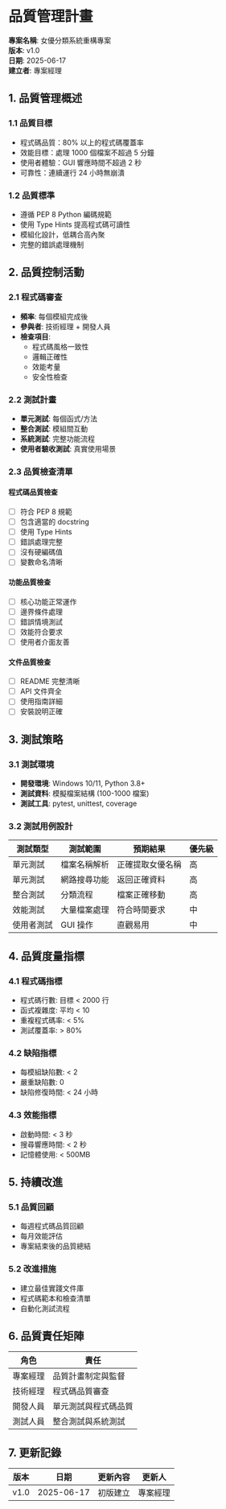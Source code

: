 # 品質管理計畫
**專案名稱**: 女優分類系統重構專案  
**版本**: v1.0  
**日期**: 2025-06-17  
**建立者**: 專案經理

## 1. 品質管理概述

### 1.1 品質目標
- 程式碼品質：80% 以上的程式碼覆蓋率
- 效能目標：處理 1000 個檔案不超過 5 分鐘
- 使用者體驗：GUI 響應時間不超過 2 秒
- 可靠性：連續運行 24 小時無崩潰

### 1.2 品質標準
- 遵循 PEP 8 Python 編碼規範
- 使用 Type Hints 提高程式碼可讀性
- 模組化設計，低耦合高內聚
- 完整的錯誤處理機制

## 2. 品質控制活動

### 2.1 程式碼審查
- **頻率**: 每個模組完成後
- **參與者**: 技術經理 + 開發人員
- **檢查項目**:
  - 程式碼風格一致性
  - 邏輯正確性
  - 效能考量
  - 安全性檢查

### 2.2 測試計畫
- **單元測試**: 每個函式/方法
- **整合測試**: 模組間互動
- **系統測試**: 完整功能流程
- **使用者驗收測試**: 真實使用場景

### 2.3 品質檢查清單

#### 程式碼品質檢查
- [ ] 符合 PEP 8 規範
- [ ] 包含適當的 docstring
- [ ] 使用 Type Hints
- [ ] 錯誤處理完整
- [ ] 沒有硬編碼值
- [ ] 變數命名清晰

#### 功能品質檢查
- [ ] 核心功能正常運作
- [ ] 邊界條件處理
- [ ] 錯誤情境測試
- [ ] 效能符合要求
- [ ] 使用者介面友善

#### 文件品質檢查
- [ ] README 完整清晰
- [ ] API 文件齊全
- [ ] 使用指南詳細
- [ ] 安裝說明正確

## 3. 測試策略

### 3.1 測試環境
- **開發環境**: Windows 10/11, Python 3.8+
- **測試資料**: 模擬檔案結構 (100-1000 檔案)
- **測試工具**: pytest, unittest, coverage

### 3.2 測試用例設計
| 測試類型 | 測試範圍 | 預期結果 | 優先級 |
|----------|----------|----------|--------|
| 單元測試 | 檔案名稱解析 | 正確提取女優名稱 | 高 |
| 單元測試 | 網路搜尋功能 | 返回正確資料 | 高 |
| 整合測試 | 分類流程 | 檔案正確移動 | 高 |
| 效能測試 | 大量檔案處理 | 符合時間要求 | 中 |
| 使用者測試 | GUI 操作 | 直觀易用 | 中 |

## 4. 品質度量指標

### 4.1 程式碼指標
- 程式碼行數: 目標 < 2000 行
- 函式複雜度: 平均 < 10
- 重複程式碼率: < 5%
- 測試覆蓋率: > 80%

### 4.2 缺陷指標
- 每模組缺陷數: < 2
- 嚴重缺陷數: 0
- 缺陷修復時間: < 24 小時

### 4.3 效能指標
- 啟動時間: < 3 秒
- 搜尋響應時間: < 2 秒
- 記憶體使用: < 500MB

## 5. 持續改進

### 5.1 品質回顧
- 每週程式碼品質回顧
- 每月效能評估
- 專案結束後的品質總結

### 5.2 改進措施
- 建立最佳實踐文件庫
- 程式碼範本和檢查清單
- 自動化測試流程

## 6. 品質責任矩陣

| 角色 | 責任 |
|------|------|
| 專案經理 | 品質計畫制定與監督 |
| 技術經理 | 程式碼品質審查 |
| 開發人員 | 單元測試與程式碼品質 |
| 測試人員 | 整合測試與系統測試 |

## 7. 更新記錄

| 版本 | 日期 | 更新內容 | 更新人 |
|------|------|----------|--------|
| v1.0 | 2025-06-17 | 初版建立 | 專案經理 |
